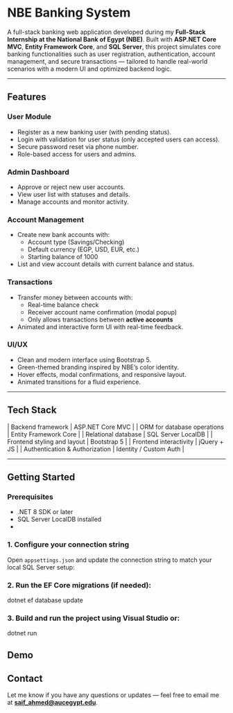 # NBE Banking System

A full-stack banking web application developed during my **Full-Stack Internship at the National Bank of Egypt (NBE)**. Built with **ASP.NET Core MVC**, **Entity Framework Core**, and **SQL Server**, this project simulates core banking functionalities such as user registration, authentication, account management, and secure transactions — tailored to handle real-world scenarios with a modern UI and optimized backend logic.

---

## Features

### User Module
- Register as a new banking user (with pending status).
- Login with validation for user status (only accepted users can access).
- Secure password reset via phone number.
- Role-based access for users and admins.

### Admin Dashboard
- Approve or reject new user accounts.
- View user list with statuses and details.
- Manage accounts and monitor activity.

### Account Management
- Create new bank accounts with:
  - Account type (Savings/Checking)
  - Default currency (EGP, USD, EUR, etc.)
  - Starting balance of 1000
- List and view account details with current balance and status.

### Transactions
- Transfer money between accounts with:
  - Real-time balance check
  - Receiver account name confirmation (modal popup)
  - Only allows transactions between **active accounts**
- Animated and interactive form UI with real-time feedback.

### UI/UX
- Clean and modern interface using Bootstrap 5.
- Green-themed branding inspired by NBE’s color identity.
- Hover effects, modal confirmations, and responsive layout.
- Animated transitions for a fluid experience.

---

## Tech Stack

| Backend framework              | ASP.NET Core MVC       |
| ORM for database operations    | Entity Framework Core  |
| Relational database            | SQL Server LocalDB     |
| Frontend styling and layout    | Bootstrap 5            |
| Frontend interactivity         | jQuery + JS            |
| Authentication & Authorization | Identity / Custom Auth |

---
## Getting Started

### Prerequisites
- .NET 8 SDK or later
- SQL Server LocalDB installed
- 
### 1. Configure your connection string

Open `appsettings.json` and update the connection string to match your local SQL Server setup:

### 2. Run the EF Core migrations (if needed):

dotnet ef database update

### 3. Build and run the project using Visual Studio or:

dotnet run

## Demo

## Contact
Let me know if you have any questions or updates — feel free to email me at **saif_ahmed@aucegypt.edu**.

